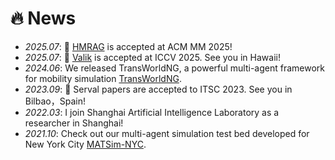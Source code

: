 
# 🔥 News
- *2025.07*: 🎉 [HMRAG](https://github.com/ocean-luna/HMRAG) is accepted at ACM MM 2025!
- *2025.07*: 🎉 [Valik](https://github.com/Wings-Of-Disaster/VaLiK) is accepted at ICCV 2025. See you in Hawaii!
- *2024.06*: We released TransWorldNG, a powerful multi-agent framework for mobility simulation [TransWorldNG](https://github.com/SACLabs/TransWorldNG). 
- *2023.09*: 🎉 Serval papers are accepted to ITSC 2023. See you in Bilbao，Spain!
- *2022.03*: I join Shanghai Artificial Intelligence Laboratory as a researcher in Shanghai!
- *2021.10*: Check out our multi-agent simulation test bed developed for New York City [MATSim-NYC](https://c2smarter.engineering.nyu.edu/development-and-tech-transfer-of-multi-agent-virtual-simulation-testbed-ecosystem/).

